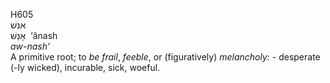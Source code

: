 H605  
אנשׁ  
אָנַשׁ ‎ ‘ânash  
*aw-nash‘*  
A primitive root; to *be* *frail*, *feeble*, or (figuratively)
*melancholy: -* desperate (-ly wicked), incurable, sick, woeful.  
